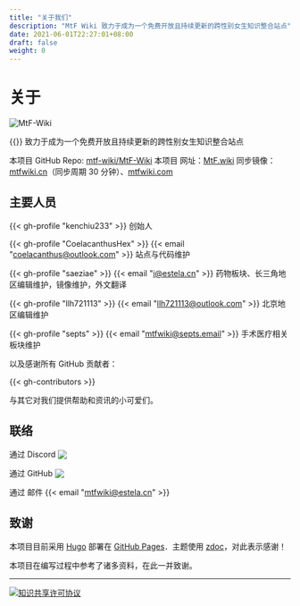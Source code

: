 ```yaml
---
title: "关于我们"
description: "MtF Wiki 致力于成为一个免费开放且持续更新的跨性别女生知识整合站点"
date: 2021-06-01T22:27:01+08:00
draft: false
weight: 0
---
```


# 关于

![MtF-Wiki](/new/mtf-wiki-long.svg)

{{<mtf-wiki>}} 致力于成为一个免费开放且持续更新的跨性别女生知识整合站点

本项目 <i class="bi bi-github" aria-label="GitHub"></i> GitHub Repo: [mtf-wiki/MtF-Wiki](https://github.com/mtf-wiki/MtF-Wiki/)
本项目 <i class="bi bi-link-45deg" aria-label="Website"></i> 网址：[MtF.wiki](https://mtf.wiki/)
<i class="bi bi-link-45deg" aria-label="Website"></i> 同步镜像：[mtfwiki.cn](https://mtfwiki.cn/)（同步周期 30 分钟）、[mtfwiki.com](https://mtfwiki.com/)

<link rel="stylesheet" href="https://cdn.jsdelivr.net/npm/bootstrap-icons@1.5.0/font/bootstrap-icons.css">

## 主要人员

{{< gh-profile "kenchiu233" >}}
创始人

{{< gh-profile "CoelacanthusHex" >}}&nbsp;{{< email "coelacanthus@outlook.com" >}}
站点与代码维护

{{< gh-profile "saeziae" >}}&nbsp;{{< email "i@estela.cn" >}}
药物板块、长三角地区编辑维护，镜像维护，外文翻译

{{< gh-profile "llh721113" >}}&nbsp;{{< email "llh721113@outlook.com" >}}
北京地区编辑维护

{{< gh-profile "septs" >}}&nbsp;{{< email "mtfwiki@septs.email" >}}
手术医疗相关板块维护

以及感谢所有 GitHub 贡献者：

{{< gh-contributors >}}

与其它对我们提供帮助和资讯的小可爱们。

## 联络

通过 Discord <a href="https://233.plus/discord"><img style="display:inline-block;vertical-align:text-bottom" src="https://img.shields.io/discord/883004164760801320?style=flat-square" /></a>

通过 GitHub <a href="https://github.com/mtf-wiki/MtF-Wiki/issues"><img style="display:inline-block;vertical-align:text-bottom" src="https://img.shields.io/github/issues/mtf-wiki/MtF-Wiki?style=flat-square" /></a>

通过 邮件 {{< email "mtfwiki@estela.cn" >}}

## 致谢

本项目目前采用 [Hugo][hugo-url] 部署在 [GitHub Pages][pages-url]．主题使用 [zdoc][zdoc-url]，对此表示感谢！

本项目在编写过程中参考了诸多资料，在此一并致谢。

---

[![知识共享许可协议](https://i.creativecommons.org/l/by-sa/4.0/88x31.png)](https://creativecommons.org/licenses/by-sa/4.0/)

[hugo-url]: https://github.com/gohugoio/hugo
[zdoc-url]: https://github.com/zzossig/hugo-theme-zdoc
[pages-url]: https://pages.github.com
